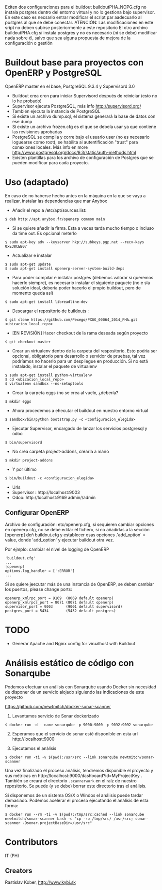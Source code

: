 Exiten dos configuraciones para el buildout buildoutPHA_NOPG.cfg no instala postgres dentro del entorno virtual y no lo gestiona bajo supervisor. En este caso es necsario entrar modificar el script par aadecuarlo al postgres al que se debe conectar. ATENCIÓN: Las modificaciones en este sript no deben subirse posteriormente a este repositorio
El otro archivo buildoutPHA.cfg sí instala postgres y no es necesario (ni se debe) modificar nada sobre él, salvo que sea alguna propuesta de mejora de la configuración o gestión

# Buildout base para proyectos con OpenERP y PostgreSQL
OpenERP master en el base, PostgreSQL 9.3.4 y Supervisord 3.0
- Buildout crea cron para iniciar Supervisord después de reiniciar (esto no lo he probado)
- Supervisor ejecuta PostgreSQL, más info http://supervisord.org/
- También ejecuta la instancia de PostgreSQL
- Si existe un archivo dump.sql, el sistema generará la base de datos con ese dump
- Si existe  un archivo frozen.cfg es el que se debeía usar ya que contiene las revisiones aprobadas
- PostgreSQL se compila y corre bajo el usuario user (no es necesario loguearse como root), se habilita al autentificación "trust" para conexiones locales. Más info en more http://www.postgresql.org/docs/9.3/static/auth-methods.html
- Existen plantillas para los archivo de configuración de Postgres que se pueden modificar para cada proyecto.
 

# Uso (adaptado)
En caso de no haberse hecho antes en la máquina en la que se vaya a realizar, instalar las dependencias que mar Anybox
- Añadir el repo a /etc/apt/sources.list:
```
$ deb http://apt.anybox.fr/openerp common main
```
- Si se quiere añadir la firma. Esta a veces tarda mucho tiempo o incluso da time out. Es opcional meterlo
```
$ sudo apt-key adv --keyserver hkp://subkeys.pgp.net --recv-keys 0xE38CEB07
```
- Actualizar e instalar
```
$ sudo apt-get update
$ sudo apt-get install openerp-server-system-build-deps
```
- Para poder compilar e instalar postgres (debemos valorar si queremos hacerlo siempre), es necesario instalar el siguiente paquete (no e sla solución ideal, debería poder hacerlo el propio buildout, pero de momento queda así)
```
$ sudo apt-get install libreadline-dev
```
- Descargar el  repositorio de buildouts :
```
$ git clone https://github.com/Pexego/PXGO_00064_2014_PHA.git <ubicacion_local_repo>
```
- [EN REVISIÓN] Hacer checkout de la rama deseada según proyecto
```
$ git checkout master
```
- Crear un virtualenv dentro de la carpeta del respositorio. Esto podría ser opcional, obligatorio para desarrollo o servidor de pruebas, tal vez podríamos no hacerlo para un despliegue en producción. Si no está instalado, instalar el paquete de virtualenv
```
$ sudo apt-get install python-virtualenv
$ cd <ubicacion_local_repo>
$ virtualenv sandbox --no-setuptools
```
- Crear la carpeta eggs (no se crea al vuelo, ¿debería?
```
$ mkdir eggs
```
- Ahora procedemos a ehecutar el buildout en nuestro entorno virtual
```
$ sandbox/bin/python bootstrap.py -c <configuracion_elegida>
```
- Ejecutar Supervisor, encargado de lanzar los servicios postgresql y odoo
```
$ bin/supervisord
```
- No crea carpeta project-addons, crearla a mano
```
$ mkdir project-addons
```
- Y por último
```
$ bin/buildout -c <configuracion_elegida>
```
- Urls
- Supervisor : http://localhost:9003
- Odoo: http://localhost:9169
      admin//admin

## Configurar OpenERP
Archivo de configuración: etc/openerp.cfg, si sequieren cambiar opciones en  openerp.cfg, no se debe editar el fichero,
si no añadirlas a la sección [openerp] deñ buildout.cfg
y establecer esas opciones .'add_option' = value, donde 'add_option'  y ejecutar buildout otra vez.

Por ejmplo: cambiar el nivel de logging de OpenERP
```
'buildout.cfg'
...
[openerp]
options.log_handler = [':ERROR']
...
```

Si se quiere jeecutar más de una instancia de OpenERP, se deben cambiar los puertos,
please change ports:
```
openerp_xmlrpc_port = 9169  (8069 default openerp)
openerp_xmlrpcs_port = 8071 (8071 default openerp)
supervisor_port = 9003      (9001 default supervisord)
postgres_port = 5434        (5432 default postgres)
```

# TODO
- Generar Apache and Nginx config for virualhost with Buildout

# Análisis estático de código con Sonarqube

Podemos efectuar un análisis con Sonarqube usando Docker sin necesidad de disponer de un servicio alojado siguiendo las indicaciones de este proyecto

https://github.com/newtmitch/docker-sonar-scanner

1. Levantamos servicio de Sonar dockerizado

```console
$ docker run -d --name sonarqube -p 9000:9000 -p 9092:9092 sonarqube
```

2. Esperamos que el servicio de sonar esté disponible en esta url http://localhost:9000

3. Ejecutamos el análisis

```console
$ docker run -ti -v $(pwd):/usr/src --link sonarqube newtmitch/sonar-scanner
```

Una vez finalizado el proceso análisis, tendremos disponible el proyecto y sus métricas en http://localhost:9000/dashboard?id=MyProjectKey . También se creará el directorio `.scannerwork` en el raíz de nuestro repositorio. Se puede (y se debe) borrar este directorio tras el análisis.

Si disponemos de un sistema OS/X o Windos el análisis puede tardar demasiado. Podemos acelerar el proceso ejecutando el análisis de esta forma:

```console
$ docker run --rm -ti -v $(pwd):/tmp/src:cached --link sonarqube newtmitch/sonar-scanner bash -c "cp -rp /tmp/src/ /usr/src; sonar-scanner -Dsonar.projectBaseDir=/usr/src"
```

# Contributors

IT (PH)

## Creators

Rastislav Kober, http://www.kybi.sk

